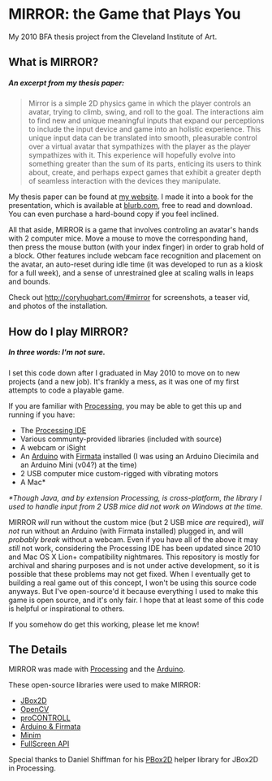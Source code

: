 # MIRROR: the Game that Plays You

My 2010 BFA thesis project from the Cleveland Institute of Art.

## What is MIRROR?

##### An excerpt from my thesis paper:

> Mirror is a simple 2D physics game in which the player controls an avatar, trying to climb, swing, and roll to the goal. The interactions aim to find new and unique meaningful inputs that expand our perceptions to include the input device and game into an holistic experience. This unique input data can be translated into smooth, pleasurable control over a virtual avatar that sympathizes with the player as the player sympathizes with it. This experience will hopefully evolve into something greater than the sum of its parts, enticing its users to think about, create, and perhaps expect games that exhibit a greater depth of seamless interaction with the devices they manipulate.

My thesis paper can be found at [my website](http://www.coryhughart.com/portfolio/games/mirror/thesis.pdf). I made it into a book for the presentation, which is available at [blurb.com](http://blurb.com/bookstore/detail/1305563), free to read and download. You can even purchase a hard-bound copy if you feel inclined.

All that aside, MIRROR is a game that involves controling an avatar's hands with 2 computer mice. Move a mouse to move the corresponding hand, then press the mouse button (with your index finger) in order to grab hold of a block. Other features include webcam face recognition and placement on the avatar, an auto-reset during idle time (it was developed to run as a kiosk for a full week), and a sense of unrestrained glee at scaling walls in leaps and bounds.

Check out http://coryhughart.com/#mirror for screenshots, a teaser vid, and photos of the installation.

## How do I play MIRROR?

##### In three words: I'm not sure.

I set this code down after I graduated in May 2010 to move on to new projects (and a new job). It's frankly a mess, as it was one of my first attempts to code a playable game.

If you are familiar with [Processing](http://www.processing.org), you may be able to get this up and running if you have:
 * The [Processing IDE](http://processing.org/download/)
 * Various communty-provided libraries (included with source)
 * A webcam or iSight
 * An [Arduino](http://arduino.cc/en/) with [Firmata](http://www.arduino.cc/playground/interfacing/processing) installed (I was using an Arduino Diecimila and an Arduino Mini (v04?) at the time)
 * 2 USB computer mice custom-rigged with vibrating motors
 * A Mac*

_*Though Java, and by extension Processing, is cross-platform, the library I used to handle input from 2 USB mice did not work on Windows at the time._

MIRROR _will_ run without the custom mice (but 2 USB mice _are_ required), _will not_ run without an Arduino (with Firmata installed) plugged in, and will _probably break_ without a webcam. Even if you have all of the above it may _still_ not work, considering the Processing IDE has been updated since 2010 and Mac OS X Lion+ compatibility nightmares. This repository is mostly for archival and sharing purposes and is not under active development, so it is possible that these problems may not get fixed. When I eventually get to building a real game out of this concept, I won't be using this source code anyways. But I've open-source'd it because everything I used to make this game is open source, and it's only fair. I hope that at least some of this code is helpful or inspirational to others.

If you somehow do get this working, please let me know!

## The Details

MIRROR was made with [Processing](http://processing.org) and the [Arduino](http://arduino.cc).

These open-source libraries were used to make MIRROR:

 * [JBox2D](http://jbox2d.org)
 * [OpenCV](http://ubaa.net/shared/processing/opencv)
 * [proCONTROLL](http://creativecomputing.cc/p5libs/procontroll)
 * [Arduino & Firmata](http://www.arduino.cc/playground/Interfacing/Processing)
 * [Minim](http://code.compartmental.net/tools/minim/)
 * [FullScreen API](http://www.superduper.org/processing/fullscreen_api/)

Special thanks to Daniel Shiffman for his [PBox2D](http://github.com/shiffman/PBox2D) helper library for JBox2D in Processing.